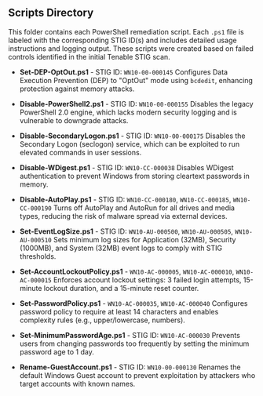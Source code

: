## Scripts Directory

This folder contains each PowerShell remediation script. Each `.ps1` file is labeled with the corresponding STIG ID(s) and includes detailed usage instructions and logging output. These scripts were created based on failed controls identified in the initial Tenable STIG scan.

- **Set-DEP-OptOut.ps1** - STIG ID: `WN10-00-000145` 
  Configures Data Execution Prevention (DEP) to "OptOut" mode using `bcdedit`, enhancing protection against memory attacks.

- **Disable-PowerShell2.ps1** - STIG ID: `WN10-00-000155`
  Disables the legacy PowerShell 2.0 engine, which lacks modern security logging and is vulnerable to downgrade attacks.

- **Disable-SecondaryLogon.ps1** - STIG ID: `WN10-00-000175`
  Disables the Secondary Logon (seclogon) service, which can be exploited to run elevated commands in user sessions.

- **Disable-WDigest.ps1** - STIG ID: `WN10-CC-000038`
  Disables WDigest authentication to prevent Windows from storing cleartext passwords in memory.

- **Disable-AutoPlay.ps1** - STIG ID: `WN10-CC-000180`, `WN10-CC-000185`, `WN10-CC-000190`
  Turns off AutoPlay and AutoRun for all drives and media types, reducing the risk of malware spread via external devices.

- **Set-EventLogSize.ps1** - STIG ID: `WN10-AU-000500`, `WN10-AU-000505`, `WN10-AU-000510`
  Sets minimum log sizes for Application (32MB), Security (1000MB), and System (32MB) event logs to comply with STIG thresholds.

- **Set-AccountLockoutPolicy.ps1** - `WN10-AC-000005`, `WN10-AC-000010`, `WN10-AC-000015`
  Enforces account lockout settings: 3 failed login attempts, 15-minute lockout duration, and a 15-minute reset counter.

- **Set-PasswordPolicy.ps1** - `WN10-AC-000035`, `WN10-AC-000040`
  Configures password policy to require at least 14 characters and enables complexity rules (e.g., upper/lowercase, numbers).

- **Set-MinimumPasswordAge.ps1** - STIG ID: `WN10-AC-000030`
  Prevents users from changing passwords too frequently by setting the minimum password age to 1 day.

- **Rename-GuestAccount.ps1** - STIG ID: `WN10-00-000130`
  Renames the default Windows Guest account to prevent exploitation by attackers who target accounts with known names.
